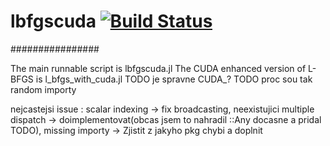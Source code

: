 # lbfgscuda [![Build Status](https://github.com/ondrajebuh37/lbfgscuda/actions/workflows/CI.yml/badge.svg?branch=master)](https://github.com/ondrajebuh37/lbfgscuda/actions/workflows/CI.yml?query=branch%3Amaster)



################

The main runnable script is lbfgscuda.jl
The CUDA enhanced version of L-BFGS is l_bfgs_with_cuda.jl
TODO je spravne CUDA_?
TODO proc sou tak random importy

nejcastejsi issue : scalar indexing -> fix broadcasting, neexistujici multiple dispatch -> doimplementovat(obcas jsem to nahradil ::Any docasne a pridal TODO), missing importy -> Zjistit z jakyho pkg chybi a doplnit

